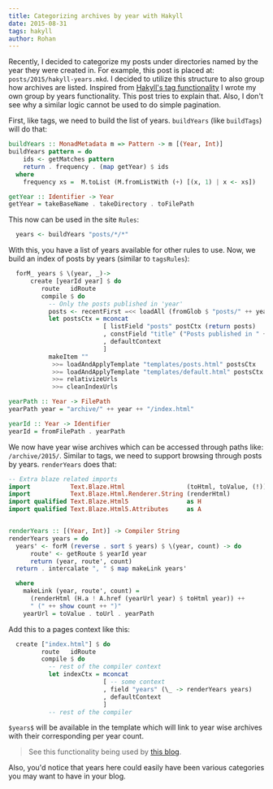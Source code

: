 ```yaml
---
title: Categorizing archives by year with Hakyll
date: 2015-08-31
tags: hakyll
author: Rohan
---
```


Recently, I decided to categorize my posts under directories named by
the year they were created in. For example, this post is placed at:
`posts/2015/hakyll-years.mkd`. I decided to utilize this structure to
also group how archives are listed. Inspired from
[Hakyll's tag functionality](http://jaspervdj.be/hakyll/reference/src/Hakyll-Web-Tags.html)
I wrote my own group by years functionality. This post tries to
explain that. Also, I don't see why a similar logic cannot be used to
do simple pagination.

First, like tags, we need to build the list of years. `buildYears`
(like `buildTags`) will do that:

```haskell
buildYears :: MonadMetadata m => Pattern -> m [(Year, Int)]
buildYears pattern = do
    ids <- getMatches pattern
    return . frequency . (map getYear) $ ids
  where
    frequency xs =  M.toList (M.fromListWith (+) [(x, 1) | x <- xs])

getYear :: Identifier -> Year
getYear = takeBaseName . takeDirectory . toFilePath

```
This now can be used in the site `Rules`:

```haskell
  years <- buildYears "posts/*/*"
```

With this, you have a list of years available for other rules to use.
Now, we build an index of posts by years (similar to `tagsRules`):

```haskell
  forM_ years $ \(year, _)->
      create [yearId year] $ do
         route   idRoute
         compile $ do
           -- Only the posts published in 'year'
           posts <- recentFirst =<< loadAll (fromGlob $ "posts/" ++ year ++"/*")
           let postsCtx = mconcat
                          [ listField "posts" postCtx (return posts)
                          , constField "title" ("Posts published in " ++ year)
                          , defaultContext
                          ]
           makeItem ""
            >>= loadAndApplyTemplate "templates/posts.html" postsCtx
            >>= loadAndApplyTemplate "templates/default.html" postsCtx
            >>= relativizeUrls
            >>= cleanIndexUrls

yearPath :: Year -> FilePath
yearPath year = "archive/" ++ year ++ "/index.html"

yearId :: Year -> Identifier
yearId = fromFilePath . yearPath
```

We now have year wise archives which can be accessed through paths
like: `/archive/2015/`. Similar to tags, we need to support browsing
through posts by years. `renderYears` does that:

```haskell
-- Extra blaze related imports
import           Text.Blaze.Html                 (toHtml, toValue, (!))
import           Text.Blaze.Html.Renderer.String (renderHtml)
import qualified Text.Blaze.Html5                as H
import qualified Text.Blaze.Html5.Attributes     as A


renderYears :: [(Year, Int)] -> Compiler String
renderYears years = do
  years' <- forM (reverse . sort $ years) $ \(year, count) -> do
      route' <- getRoute $ yearId year
      return (year, route', count)
  return . intercalate ", " $ map makeLink years'

  where
    makeLink (year, route', count) =
      (renderHtml (H.a ! A.href (yearUrl year) $ toHtml year)) ++
      " (" ++ show count ++ ")"
    yearUrl = toValue . toUrl . yearPath
```

Add this to a pages context like this:

```haskell
  create ["index.html"] $ do
         route   idRoute
         compile $ do
           -- rest of the compiler context
           let indexCtx = mconcat
                          [ -- some context
                          , field "years" (\_ -> renderYears years)
                          , defaultContext
                          ]
           -- rest of the compiler
```

`$years$` will be available in the template which will link to year
wise archives with their corresponding per year count.

> See this functionality being used by [this blog][my-compiler].

Also, you'd notice that years here could easily have been various
categories you may want to have in your blog.

[my-compiler]: https://github.com/crodjer/rohanjain.in/blob/master/site.hs
